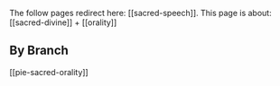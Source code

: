 The follow pages redirect here: [[sacred-speech]]. This page is about:
[[sacred-divine]] + [[orality]]


## By Branch
[[pie-sacred-orality]]

